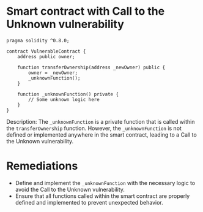 # Smart contract with Call to the Unknown vulnerability

```solidity
pragma solidity ^0.8.0;

contract VulnerableContract {
    address public owner;

    function transferOwnership(address _newOwner) public {
        owner = _newOwner;
        _unknownFunction();
    }

    function _unknownFunction() private {
        // Some unknown logic here
    }
}
```

Description: The `_unknownFunction` is a private function that is called within the `transferOwnership` function. However, the `_unknownFunction` is not defined or implemented anywhere in the smart contract, leading to a Call to the Unknown vulnerability.

# Remediations

- Define and implement the `_unknownFunction` with the necessary logic to avoid the Call to the Unknown vulnerability.
- Ensure that all functions called within the smart contract are properly defined and implemented to prevent unexpected behavior.